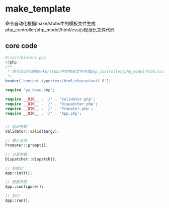 # make_template
命令自动化根据make/stubs中的模板文件生成php_controller/php_model/html/css/js规范化文件代码

## core code
```php
#!/usr/bin/env php
<?php
/**
 * 命令自动化根据make/stubs中的模板文件生成php_controller/php_model/html/css/js规范化文件代码
 */
header('content-type:text/html;charset=utf-8');

require 'yw_base.php';

require __DIR__ . '/' . 'Validator.php';
require __DIR__ . '/' . 'Dispatcher.php';
require __DIR__ . '/' . 'Prompter.php';
require __DIR__ . '/' . 'App.php';


// 验证参数
Validator::valid($argv);

// 提示选项
Prompter::prompt();

// 分发参数
Dispatcher::dispatch();

// 初始化
App::init();

// 配置参数
App::configure();

// 执行
App::run();
```
